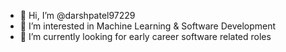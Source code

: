 - 👋 Hi, I’m @darshpatel97229
- 👀 I’m interested in Machine Learning & Software Development
- 🌱 I’m currently looking for early career software related roles
